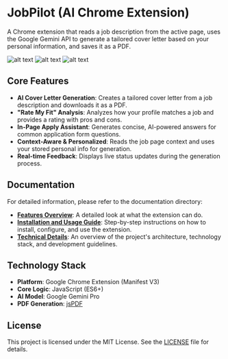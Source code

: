 # JobPilot (AI Chrome Extension)

A Chrome extension that reads a job description from the active page, uses the Google Gemini API to generate a tailored cover letter based on your personal information, and saves it as a PDF.

![alt text](https://img.shields.io/badge/Manifest-V3-brightgreen.svg)
![alt text](https://img.shields.io/badge/JavaScript-ES6+-yellow.svg)
![alt text](https://img.shields.io/badge/PDF-jsPDF-red.svg)

## Core Features
- **AI Cover Letter Generation**: Creates a tailored cover letter from a job description and downloads it as a PDF.
- **"Rate My Fit" Analysis**: Analyzes how your profile matches a job and provides a rating with pros and cons.
- **In-Page Apply Assistant**: Generates concise, AI-powered answers for common application form questions.
- **Context-Aware & Personalized**: Reads the job page context and uses your stored personal info for generation.
- **Real-time Feedback**: Displays live status updates during the generation process.

## Documentation

For detailed information, please refer to the documentation directory:

- **[Features Overview](./docs/FEATURES.md)**: A detailed look at what the extension can do.
- **[Installation and Usage Guide](./docs/SETUP.md)**: Step-by-step instructions on how to install, configure, and use the extension.
- **[Technical Details](./docs/TECHNICAL_DETAILS.md)**: An overview of the project's architecture, technology stack, and development guidelines.

## Technology Stack
- **Platform**: Google Chrome Extension (Manifest V3)
- **Core Logic**: JavaScript (ES6+)
- **AI Model**: Google Gemini Pro
- **PDF Generation**: [jsPDF](https://github.com/parallax/jsPDF)

## License
This project is licensed under the MIT License. See the [LICENSE](./LICENSE) file for details.

